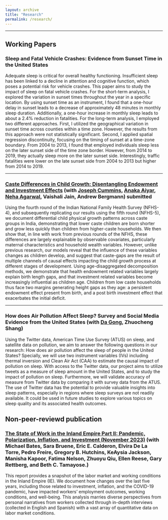 ```yaml
---
layout: archive
title: "Research"
permalink: /research/
---
```


**** 

## Working Papers
### Sleep and Fatal Vehicle Crashes: Evidence from Sunset Time in the United States
Adequate sleep is critical for overall healthy functioning. Insufficient sleep has been linked to a decline in attention and cognitive function, which poses a potential risk for vehicle crashes. This paper aims to study the impact of sleep on fatal vehicle crashes. For the short-term analysis, I explored the variation in sunset times throughout the year in a specific location. By using sunset time as an instrument, I found that a one-hour delay in sunset leads to a decrease of approximately 48 minutes in monthly sleep duration. Additionally, a one-hour increase in monthly sleep leads to about a 2.4% reduction in fatalities. For the long-term analysis, I employed two different approaches. First, I utilized the geographical variation in sunset time across counties within a time zone. However, the results from this approach were not statistically significant. Second, I applied spatial regression discontinuity, focusing on the timing of sunset at a time-zone boundary. From 2004 to 2013, I found that employed individuals sleep less on the later sunset side of the time zone border. However, from 2014 to 2019, they actually sleep more on the later sunset side. Interestingly, traffic fatalities were lower on the late sunset side from 2004 to 2013 but higher from 2014 to 2019. 

**** 

### [Caste Differences in Child Growth: Disentangling Endowment and Investment Effects](https://papers.ssrn.com/sol3/papers.cfm?abstract_id=4340636) (with [Joseph Cummins](https://www.josephrcummins.com/), [Anaka Aiyar](http://www.anaka-aiyar.com/), [Neha Agarwal](https://sites.google.com/site/agarwalnehaecon/home), Vaishali Jain, Andrew Bergmann) submitted

Using the fourth round of the Indian National Family Health Survey (NFHS- 4), and subsequently replicating our results using the fifth round (NFHS-5), we document differential child physical growth patterns across caste groups in India, demonstrating that lower caste children are born shorter and grow less quickly than children from higher-caste households. We then show that, in line with work from previous rounds of the NFHS, these differences are largely explainable by observable covariates, particularly maternal characteristics and household wealth variables. However, unlike previous research, our models reveal that the influence of these variables changes as children develop, and suggest that caste-gaps are the result of multiple channels of causal effects impacting the child growth process at different stages of development. Using age-disaggregated decomposition methods, we demonstrate that health endowment related variables largely explain birth length gaps, and that investment related variables become increasingly influential as children age. Children from low caste households thus face two margins generating height gaps as they age: a persistent endowment effect present from birth, and a post birth investment effect that exacerbates the initial deficit.

****

### How does Air Pollution Affect Sleep? Survey and Social Media Evidence from the United States (with [Da Gong](https://dadasmash.github.io/dagong.github.io//), Zhuocheng Shang)

Using the Twitter data, American Time Use Survey (ATUS) on sleep, and satellite data on pollution, we aim to answer the following questions in our research: How does air pollution affect the sleep of people in the United States? Specially, we will use two instrument variables (IVs) including thermal inversion and Clean Air Act (CAA) to estimate the causal impact of pollution on sleep. With access to the Twitter data, our project aims to utilize tweets as a measure of sleep amount in the United States, and to study the impact of pollution on sleep. Furthermore, we will validate accuracy of measure from Twitter data by comparing it with survey data from the ATUS. The use of Twitter data has the potential to provide valuable insights into sleep patterns, especially in regions where sleep surveys are not readily available. It could be used in future studies to explore various topics on sleep quality and its associated health outcomes.

## Non-peer-reviewd publication

### [The State of Work in the Inland Empire Part II: Pandemic, Polarization, Inflation, and Investment (November 2023)](https://ielcc.ucr.edu/sites/default/files/2023-11/State_of_Work_2023_11.15_V2.pdf) (with Michael Bates, Sara Bruene, Eric E. Calderon, Elvira De La Torre, Pedro Freire, Gregory B. Hutchins, KeAysia Jackson, Manisha Kapoor, Fatima Nelson, Zhuoyu Qiu, Ellen Reese, Gary Rettberg, and Beth C. Tamayose.)

This report provides a snapshot of the labor market and working conditions in the Inland Empire (IE). We document how changes over the last five years, including those related to investment, inflation, and the COVID-19 pandemic, have impacted workers’ employment outcomes, working conditions, and well-being. This analysis marries diverse perspectives from personal narratives from workers collected through in-depth interviews (collected in English and Spanish) with a vast array of quantitative data on labor market conditions.